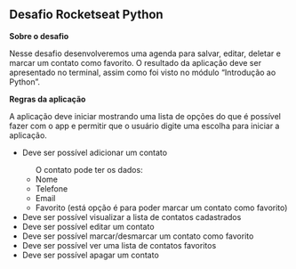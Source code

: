 
<h2>Desafio Rocketseat Python</h2>
<p><b>Sobre o desafio</b></p> 

Nesse desafio desenvolveremos uma agenda para salvar, editar, deletar e marcar um contato como favorito. O resultado da aplicação deve ser apresentado no terminal, assim como foi visto no módulo “Introdução ao Python”.

<p><b>Regras da aplicação</b></p>
A aplicação deve iniciar mostrando uma lista de opções do que é possível fazer com o app e permitir que o usuário digite uma escolha para iniciar a aplicação.
<ul>
<li>Deve ser possível adicionar um contato</li> 
    <ul> 
        O contato pode ter os dados: 
        <li> Nome </li>
        <li>Telefone </li> 
        <li> Email </li> 
        <li> Favorito (está opção é para poder marcar um contato como favorito) </li> 
    </ul>
<li> Deve ser possível visualizar a lista de contatos cadastrados </li> 
<li> Deve ser possível editar um contato </li> 
<li> Deve ser possível marcar/desmarcar um contato como favorito </li>   
<li> Deve ser possível ver uma lista de contatos favoritos </li> 
<li> Deve ser possível apagar um contato </li> 
</ul>
